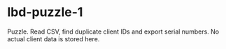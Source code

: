 # lbd-puzzle-1
Puzzle. Read CSV, find duplicate client IDs and export serial numbers. No actual client data is stored here.
